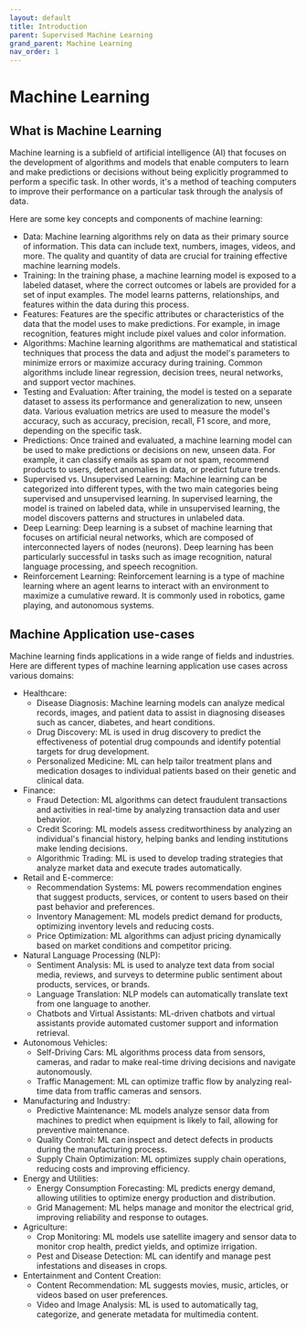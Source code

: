```yaml
---
layout: default
title: Introduction
parent: Supervised Machine Learning
grand_parent: Machine Learning
nav_order: 1
---
```

# Machine Learning
## What is Machine Learning
Machine learning is a subfield of artificial intelligence (AI) that focuses on the development of algorithms and models that enable computers to learn and make predictions or decisions without being explicitly programmed to perform a specific task. In other words, it's a method of teaching computers to improve their performance on a particular task through the analysis of data.

Here are some key concepts and components of machine learning:
* Data: Machine learning algorithms rely on data as their primary source of information. This data can include text, numbers, images, videos, and more. The quality and quantity of data are crucial for training effective machine learning models.
* Training: In the training phase, a machine learning model is exposed to a labeled dataset, where the correct outcomes or labels are provided for a set of input examples. The model learns patterns, relationships, and features within the data during this process.
* Features: Features are the specific attributes or characteristics of the data that the model uses to make predictions. For example, in image recognition, features might include pixel values and color information.
* Algorithms: Machine learning algorithms are mathematical and statistical techniques that process the data and adjust the model's parameters to minimize errors or maximize accuracy during training. Common algorithms include linear regression, decision trees, neural networks, and support vector machines.
* Testing and Evaluation: After training, the model is tested on a separate dataset to assess its performance and generalization to new, unseen data. Various evaluation metrics are used to measure the model's accuracy, such as accuracy, precision, recall, F1 score, and more, depending on the specific task.
* Predictions: Once trained and evaluated, a machine learning model can be used to make predictions or decisions on new, unseen data. For example, it can classify emails as spam or not spam, recommend products to users, detect anomalies in data, or predict future trends.
* Supervised vs. Unsupervised Learning: Machine learning can be categorized into different types, with the two main categories being supervised and unsupervised learning. In supervised learning, the model is trained on labeled data, while in unsupervised learning, the model discovers patterns and structures in unlabeled data.
* Deep Learning: Deep learning is a subset of machine learning that focuses on artificial neural networks, which are composed of interconnected layers of nodes (neurons). Deep learning has been particularly successful in tasks such as image recognition, natural language processing, and speech recognition.
* Reinforcement Learning: Reinforcement learning is a type of machine learning where an agent learns to interact with an environment to maximize a cumulative reward. It is commonly used in robotics, game playing, and autonomous systems.

## Machine Application use-cases 
Machine learning finds applications in a wide range of fields and industries. Here are different types of machine learning application use cases across various domains:

* Healthcare:
    * Disease Diagnosis: Machine learning models can analyze medical records, images, and patient data to assist in diagnosing diseases such as cancer, diabetes, and heart conditions.
    * Drug Discovery: ML is used in drug discovery to predict the effectiveness of potential drug compounds and identify potential targets for drug development.
    * Personalized Medicine: ML can help tailor treatment plans and medication dosages to individual patients based on their genetic and clinical data.
* Finance:
  * Fraud Detection: ML algorithms can detect fraudulent transactions and activities in real-time by analyzing transaction data and user behavior.
  * Credit Scoring: ML models assess creditworthiness by analyzing an individual's financial history, helping banks and lending institutions make lending decisions.
  * Algorithmic Trading: ML is used to develop trading strategies that analyze market data and execute trades automatically.
* Retail and E-commerce:
  * Recommendation Systems: ML powers recommendation engines that suggest products, services, or content to users based on their past behavior and preferences.
  * Inventory Management: ML models predict demand for products, optimizing inventory levels and reducing costs.
  * Price Optimization: ML algorithms can adjust pricing dynamically based on market conditions and competitor pricing.
* Natural Language Processing (NLP):
  * Sentiment Analysis: ML is used to analyze text data from social media, reviews, and surveys to determine public sentiment about products, services, or brands.
  * Language Translation: NLP models can automatically translate text from one language to another.
  * Chatbots and Virtual Assistants: ML-driven chatbots and virtual assistants provide automated customer support and information retrieval.
* Autonomous Vehicles:
  * Self-Driving Cars: ML algorithms process data from sensors, cameras, and radar to make real-time driving decisions and navigate autonomously.
  * Traffic Management: ML can optimize traffic flow by analyzing real-time data from traffic cameras and sensors.
* Manufacturing and Industry:
  * Predictive Maintenance: ML models analyze sensor data from machines to predict when equipment is likely to fail, allowing for preventive maintenance.
  * Quality Control: ML can inspect and detect defects in products during the manufacturing process.
  * Supply Chain Optimization: ML optimizes supply chain operations, reducing costs and improving efficiency.
* Energy and Utilities:
  * Energy Consumption Forecasting: ML predicts energy demand, allowing utilities to optimize energy production and distribution.
  * Grid Management: ML helps manage and monitor the electrical grid, improving reliability and response to outages.
* Agriculture:
  * Crop Monitoring: ML models use satellite imagery and sensor data to monitor crop health, predict yields, and optimize irrigation.
  * Pest and Disease Detection: ML can identify and manage pest infestations and diseases in crops.
* Entertainment and Content Creation:
  * Content Recommendation: ML suggests movies, music, articles, or videos based on user preferences.
  * Video and Image Analysis: ML is used to automatically tag, categorize, and generate metadata for multimedia content.

